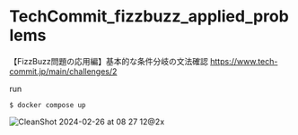 # TechCommit_fizzbuzz_applied_problems
【FizzBuzz問題の応用編】基本的な条件分岐の文法確認 https://www.tech-commit.jp/main/challenges/2

run
```shell
$ docker compose up
```

![CleanShot 2024-02-26 at 08 27 12@2x](https://github.com/mae616/TechCommit_fizzbuzz_applied_problems/assets/50073576/f4032b1d-7cc5-4555-9e8e-42800be6d227)
